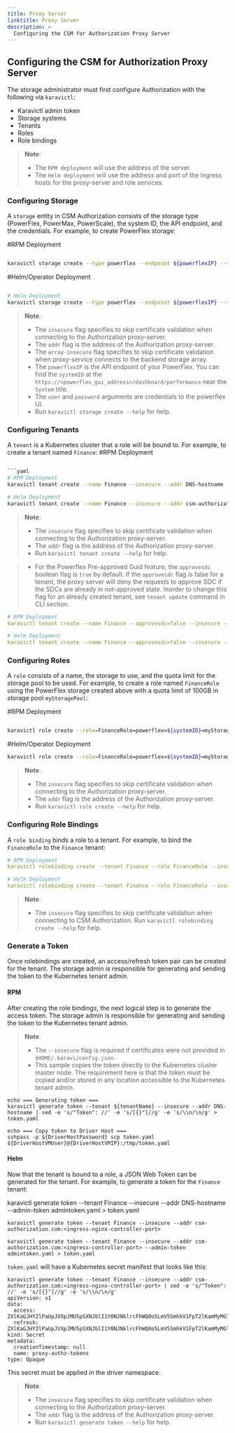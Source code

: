 ```yaml
---
title: Proxy Server
linktitle: Proxy Server
description: >
  Configuring the CSM for Authorization Proxy Server
---
```


## Configuring the CSM for Authorization Proxy Server

The storage administrator must first configure Authorization with the following via `karavictl`:
- Karavictl admin token
- Storage systems
- Tenants
- Roles
- Role bindings

>__Note__:
> - The `RPM deployment` will use the address of the server.
> - The `Helm deployment` will use the address and port of the Ingress hosts for the proxy-server and role services.

### Configuring Storage

A `storage` entity in CSM Authorization consists of the storage type (PowerFlex, PowerMax, PowerScale), the system ID, the API endpoint, and the credentials. For example, to create PowerFlex storage:

#RPM Deployment
```bash

karavictl storage create --type powerflex --endpoint ${powerflexIP} --system-id ${systemID} --user ${user} --password ${password} --array-insecure --insecure --addr DNS-hostname --admin-token admintoken.yaml
```
#Helm/Operator Deployment
```bash

# Helm Deployment
karavictl storage create --type powerflex --endpoint ${powerflexIP} --system-id ${systemID} --user ${user} --password ${password} --insecure --array-insecure --addr csm-authorization.com:<ingress-nginx-controller-port>
```

>__Note__:
> - The `insecure` flag specifies to skip certificate validation when connecting to the Authorization proxy-server.
> - The `addr` flag is the address of the Authorization proxy-server. 
> - The `array-insecure` flag specifies to skip certificate validation when proxy-service connects to the backend storage array.
> - The `powerflexIP` is the API endpoint of your PowerFlex. You can find the `systemID` at the `https://<powerflex_gui_address>/dashboard/performance` near the `System` title.
> - The `user` and `password` arguments are credentials to the powerflex UI. 
> - Run `karavictl storage create --help` for help.

### Configuring Tenants

A `tenant` is a Kubernetes cluster that a role will be bound to. For example, to create a tenant named `Finance`:
#RPM Deployment
```bash

```yaml
# RPM Deployment
karavictl tenant create --name Finance --insecure --addr DNS-hostname

# Helm Deployment
karavictl tenant create --name Finance --insecure --addr csm-authorization.com:<ingress-nginx-controller-port>
```

>__Note__: 
> - The `insecure` flag specifies to skip certificate validation when connecting to the Authorization proxy-server.
> - The `addr` flag is the address of the Authorization proxy-server. 
> - Run `karavictl tenant create --help` for help.

> - For the Powerflex Pre-approved Guid feature, the `approvesdc` boolean flag is `true` by default. If the `approvesdc` flag is false for a tenant, the proxy server will deny the requests to approve SDC if the SDCs are already in not-approved state. Inorder to change this flag for an already created tenant, see `tenant update` command in CLI section.

```yaml
# RPM Deployment
karavictl tenant create --name Finance --approvesdc=false --insecure --addr DNS-hostname

# Helm Deployment
karavictl tenant create --name Finance --approvesdc=false --insecure --addr csm-authorization.com:<ingress-nginx-controller-port>
```

### Configuring Roles

A `role` consists of a name, the storage to use, and the quota limit for the storage pool to be used. For example, to create a role named `FinanceRole` using the PowerFlex storage created above with a quota limit of 100GB in storage pool `myStoragePool`:

#RPM Deployment
```bash

karavictl role create --role=FinanceRole=powerflex=${systemID}=myStoragePool=100GB --insecure --addr DNS-hostname --admin-token admintoken.yaml
```
#Helm/Operator Deployment
```bash
karavictl role create --role=FinanceRole=powerflex=${systemID}=myStoragePool=100GB --insecure --addr csm-authorization.com:<ingress-controller-port> --admin-token admintoken.yaml
```

>__Note__: 
> - The `insecure` flag specifies to skip certificate validation when connecting to the Authorization proxy-server.
> - The `addr` flag is the address of the Authorization proxy-server.
> - Run `karavictl role create --help` for help.

### Configuring Role Bindings

A `role binding` binds a role to a tenant. For example, to bind the `FinanceRole` to the `Finance` tenant:

```yaml
# RPM Deployment
karavictl rolebinding create --tenant Finance --role FinanceRole --insecure --addr DNS-hostname

# Helm Deployment
karavictl rolebinding create --tenant Finance --role FinanceRole --insecure --addr csm-authorization.com:<ingress-nginx-controller-port>
```

>__Note__: 
> - The `insecure` flag specifies to skip certificate validation when connecting to CSM Authorization. Run `karavictl rolebinding create --help` for help.

### Generate a Token

Once rolebindings are created, an access/refresh token pair can be created for the tenant. The storage admin is responsible for generating and sending the token to the Kubernetes tenant admin.

#### RPM
After creating the role bindings, the next logical step is to generate the access token. The storage admin is responsible for generating and sending the token to the Kubernetes tenant admin.

>__Note__: 
> - The `--insecure` flag is required if certificates were not provided in `$HOME/.karavi/config.json`.
> - This sample copies the token directly to the Kubernetes cluster master node. The requirement here is that the token must be copied and/or stored in any location accessible to the Kubernetes tenant admin.

  ```
  echo === Generating token ===
  karavictl generate token --tenant ${tenantName} --insecure --addr DNS-hostname | sed -e 's/"Token": //' -e 's/[{}"]//g' -e 's/\\n/\n/g' > token.yaml

  echo === Copy token to Driver Host ===
  sshpass -p ${DriverHostPassword} scp token.yaml ${DriverHostVMUser}@{DriverHostVMIP}:/tmp/token.yaml 
  ```

#### Helm

Now that the tenant is bound to a role, a JSON Web Token can be generated for the tenant. For example, to generate a token for the `Finance` tenant:

karavictl generate token --tenant Finance --insecure --addr DNS-hostname --admin-token admintoken.yaml > token.yaml
```
karavictl generate token --tenant Finance --insecure --addr csm-authorization.com:<ingress-nginx-controller-port>

karavictl generate token --tenant Finance --insecure --addr csm-authorization.com:<ingress-controller-port> --admin-token admintoken.yaml > token.yaml
```

`token.yaml` will have a Kubernetes secret manifest that looks like this:

```
karavictl generate token --tenant Finance --insecure --addr csm-authorization.com:<ingress-nginx-controller-port> | sed -e 's/"Token": //' -e 's/[{}"]//g' -e 's/\\n/\n/g'
apiVersion: v1
data:
  access: ZXlKaGJHY2lPaUpJVXpJMU5pSXNJblI1Y0NJNklrcFhWQ0o5LmV5SmhkV1FpT2lKamMyMGlMQ0psZUhBaU9qRTJPREl3TVRBeU5UTXNJbWR5YjNWd0lqb2labTl2SWl3aWFYTnpJam9pWTI5dExtUmxiR3d1WTNOdElpd2ljbTlzWlhNaU9pSmlZWElpTENKemRXSWlPaUpqYzIwdGRHVnVZVzUwSW4wLjlSYkJISzJUS2dZbVdDX0paazBoSXV0N0daSDV4NGVjQVk2ekdaUDNvUWs=
  refresh: ZXlKaGJHY2lPaUpJVXpJMU5pSXNJblI1Y0NJNklrcFhWQ0o5LmV5SmhkV1FpT2lKamMyMGlMQ0psZUhBaU9qRTJPRFEyTURJeE9UTXNJbWR5YjNWd0lqb2labTl2SWl3aWFYTnpJam9pWTI5dExtUmxiR3d1WTNOdElpd2ljbTlzWlhNaU9pSmlZWElpTENKemRXSWlPaUpqYzIwdGRHVnVZVzUwSW4wLkxQcDQzbXktSVJudTFjdmZRcko4M0pMdTR2NXlWQlRDV2NjWFpfWjROQkU=
kind: Secret
metadata:
  creationTimestamp: null
  name: proxy-authz-tokens
type: Opaque
```

This secret must be applied in the driver namespace.

>__Note__: 
> - The `insecure` flag specifies to skip certificate validation when connecting to the Authorization proxy-server.
> - The `addr` flag is the address of the Authorization proxy-server.
> - Run `karavictl generate token --help` for help.
